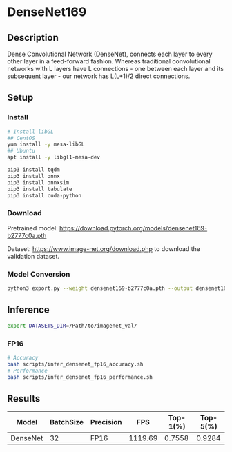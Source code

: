 # DenseNet169

## Description

Dense Convolutional Network (DenseNet), connects each layer to every other layer in a feed-forward fashion. Whereas traditional convolutional networks with L layers have L connections - one between each layer and its subsequent layer - our network has L(L+1)/2 direct connections.

## Setup

### Install

```bash
# Install libGL
## CentOS
yum install -y mesa-libGL
## Ubuntu
apt install -y libgl1-mesa-dev

pip3 install tqdm
pip3 install onnx
pip3 install onnxsim
pip3 install tabulate
pip3 install cuda-python
```

### Download

Pretrained model: <https://download.pytorch.org/models/densenet169-b2777c0a.pth>

Dataset: <https://www.image-net.org/download.php> to download the validation dataset.

### Model Conversion

```bash
python3 export.py --weight densenet169-b2777c0a.pth --output densenet169.onnx
```

## Inference

```bash
export DATASETS_DIR=/Path/to/imagenet_val/
```

### FP16

```bash
# Accuracy
bash scripts/infer_densenet_fp16_accuracy.sh
# Performance
bash scripts/infer_densenet_fp16_performance.sh
```

## Results

| Model    | BatchSize | Precision | FPS     | Top-1(%) | Top-5(%) |
| -------- | --------- | --------- | ------- | -------- | -------- |
| DenseNet | 32        | FP16      | 1119.69 | 0.7558   | 0.9284   |
